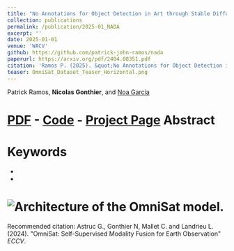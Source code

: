 ```yaml
---
title: "No Annotations for Object Detection in Art through Stable Diffusion"
collection: publications
permalink: /publication/2025-01_NADA
excerpt: ''
date: 2025-01-01
venue: 'WACV'
github: https://github.com/patrick-john-ramos/nada
paperurl: https://arxiv.org/pdf/2404.08351.pdf
citation: 'Ramos P. (2025). &quot;No Annotations for Object Detection in Art through Stable Diffusion&quot; <i>WACV</i>.'
teaser: OmniSat_Dataset_Teaser_Horizontal.png
---
```


Patrick Ramos, **Nicolas Gonthier**,  and [Noa Garcia](https://www.noagarciad.com/)

[PDF](https://arxiv.org/pdf/2404.08351.pdf) - [Code]([https://github.com/gastruc/OmniSat](https://github.com/patrick-john-ramos/nada)) - [Project Page](https://patrick-john-ramos.github.io/nada/) 
Abstract
======


Keywords
======
* 
*

# ![Architecture of the OmniSat model.](https://ngonthier.github.io/images/OmniSat_Archi.JPG)

Recommended citation: Astruc G., Gonthier N, Mallet C. and Landrieu L. (2024). "OmniSat: Self-Supervised Modality Fusion for Earth Observation" <i>ECCV</i>.
